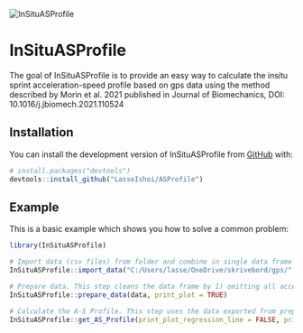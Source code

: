 ![InSituASProfile](https://user-images.githubusercontent.com/98103290/153732197-a9744cff-857e-40d2-bfcc-05ecba893076.png)


<!-- README.md is generated from README.Rmd. Please edit that file -->

# InSituASProfile

<!-- badges: start -->
<!-- badges: end -->

The goal of InSituASProfile is to provide an easy way to calculate the
insitu sprint acceleration-speed profile based on gps data using the
method described by Morin et al. 2021 published in Journal of
Biomechanics, DOI: 10.1016/j.jbiomech.2021.110524

## Installation

You can install the development version of InSituASProfile from
[GitHub](https://github.com/) with:

``` r
# install.packages("devtools")
devtools::install_github("LasseIshoi/ASProfile")
```

## Example

This is a basic example which shows you how to solve a common problem:

``` r
library(InSituASProfile)

# Import data (csv files) from folder and combine in single data frame for analysis.  
InSituASProfile::import_data("C:/Users/lasse/OneDrive/skrivebord/gps/", Velocity, Acceleration)

# Prepare data. This step cleans the data frame by 1) omitting all acceleration values below 0, 2) identify the two highest acceleration values for every consecutive 0.2 m/s cut starting from 3 m/s, and 3) create an initial regression line and associated preliminary plot (if not FALSE) 
InSituASProfile::prepare_data(data, print_plot = TRUE)

# Calculate the A-S Profile. This step uses the data exported from prepare_data, and to calculate the A-S Profile. It plots the A-S Profile as default (TRUE), while a plot showing the regression line is not printed by default (FALSE).
InSituASProfile::get_AS_Profile(print_plot_regression_line = FALSE, print_AS_plot = TRUE)
```
